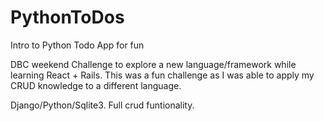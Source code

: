 # PythonToDos
Intro to Python Todo App for fun


DBC weekend Challenge to explore a new language/framework while learning React + Rails. This was a fun challenge as I was able to apply my CRUD knowledge to a different language. 

Django/Python/Sqlite3. Full crud funtionality. 
